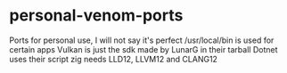 
# personal-venom-ports
Ports for personal use, I will not say it's perfect
/usr/local/bin is used for certain apps
Vulkan is just the sdk made by LunarG in their tarball
Dotnet uses their script
zig needs LLD12, LLVM12 and CLANG12
